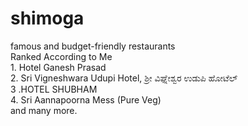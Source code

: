 # shimoga<br>
famous and budget-friendly restaurants 
<br>
 Ranked According to  Me
<br>
    1. Hotel Ganesh Prasad
   <br>
   2. Sri Vigneshwara Udupi Hotel, ಶ್ರೀ ವಿಘ್ನೇಶ್ವರ ಉಡುಪಿ ಹೋಟೆಲ್
      <br>
   3 .HOTEL SHUBHAM
      <br>
   4. Sri Aannapoorna Mess (Pure Veg)
      <br> and many more.
